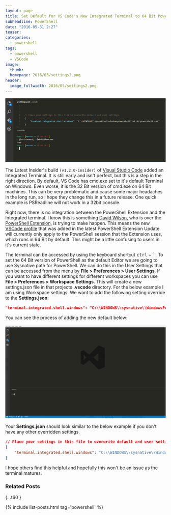 ```yaml
---
layout: page
title: Set Default for VS Code's New Integrated Terminal to 64 Bit PowerShell 
subheadline: PowerShell
date: "2016-05-31 2:27"
teaser:
categories:
  - powershell
tags:
  - powershell
  - VSCode
image:
  thumb:
  homepage: 2016/05/settings2.png
header:
  image_fullwidth: 2016/05/settings2.png
---
```

![New Terminal](/images/2016/05/term.png)

The Latest Insider's build `(v1.2.0-insider)` of [Visual Studio Code](https://code.visualstudio.com/insiders) added an Integrated Terminal. It is still early and isn't perfect, but this is a step in the right direction. By default, VS Code has cmd.exe set to it's default Terminal on Windows. Even worse, it is the 32 Bit version of cmd.exe on 64 Bit machines. This can be very problematic and cause some major headaches in the long run, so I hope they change this in a future release. One quick example is PSReadline will not work in a 32bit console.

Right now, there is no integration between the PowerShell Extension and the Integrated terminal. I know this is something [David Wilson](https://twitter.com/daviwil), who is over the [PowerShell Extension](https://marketplace.visualstudio.com/items?itemName=ms-vscode.PowerShell), is trying to make happen. This means the new [VSCode profile](http://brandonpadgett.com/powershell/Getting-Started-With-Editor-Commands/) that was added in the latest PowerShell Extension Update will currently only apply to the PowerShell session that the Extension uses, which runs in 64 Bit by default. This might be a little confusing to users in it's current state.

The terminal can be accessed by using the keyboard shortcut <kbd>ctrl</kbd> + <kbd>`</kbd>. To set the 64 Bit version of PowerShell as the default Editor we are going to use Sysnative path for PowerShell. We can do this in the User Settings that can be accessed from the menu by **File > Preferences > User Settings**. If you want to have different settings for different workspaces you can use **File > Preferences > Workspace Settings**. This will create a new settings.json file in that projects **.vscode** directory. For the below example I am using Workspace settings. We want to add the following setting override to the **Settings.json**:

```json
"terminal.integrated.shell.windows": "C:\\WINDOWS\\sysnative\\WindowsPowerShell\\v1.0\\powershell.exe"
```

You can see the process of adding the new default below:

![Set Default Terminal](/images/2016/05/64bitPS.gif)

Your **Settings.json** should look similar to the below example if you don't have any other overridden settings.

```json
// Place your settings in this file to overwrite default and user settings.
{
    "terminal.integrated.shell.windows": "C:\\WINDOWS\\sysnative\\WindowsPowerShell\\v1.0\\powershell.exe"
}
```

I hope others find this helpful and hopefully this won't be an issue as the terminal matures.


### Related Posts
{: .t60 }

{% include list-posts.html tag='powershell' %}
